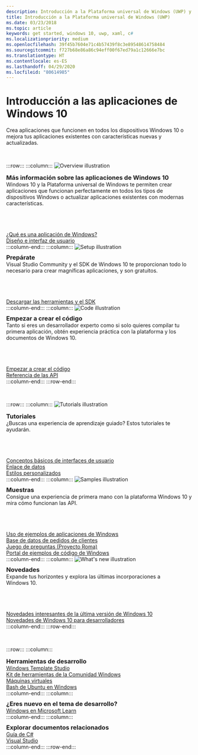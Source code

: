 ```yaml
---
description: Introducción a la Plataforma universal de Windows (UWP) y desarrollo de aplicaciones para Windows 10.
title: Introducción a la Plataforma universal de Windows (UWP)
ms.date: 03/23/2018
ms.topic: article
keywords: get started, windows 10, uwp, xaml, c#
ms.localizationpriority: medium
ms.openlocfilehash: 39f45b7604e71c4b57439f8c3e89548614758484
ms.sourcegitcommit: f727b68e86a86c94eff00f67ed79a1c12666e7bc
ms.translationtype: HT
ms.contentlocale: es-ES
ms.lasthandoff: 04/29/2020
ms.locfileid: "80614985"
---
```

# <a name="get-started-with-windows-10-apps"></a>Introducción a las aplicaciones de Windows 10

Crea aplicaciones que funcionen en todos los dispositivos Windows 10 o mejora tus aplicaciones existentes con características nuevas y actualizadas.

<br/>

:::row:::
    :::column:::
        <img src="https://docs.microsoft.com/media/illustrations/biztalk-developer-documentation-1.svg" alt="Overview illustration" />
        <h3 style="margin-top: 10px; margin-bottom: 0px">Más información sobre las aplicaciones de Windows 10</h3>
        <p style="margin-top: 0px; margin-bottom: 50px">Windows 10 y la Plataforma universal de Windows te permiten crear aplicaciones que funcionan perfectamente en todos los tipos de dispositivos Windows o actualizar aplicaciones existentes con modernas características.</p>
        <br>
        <a href="//docs.microsoft.com/windows/uwp/get-started/universal-application-platform-guide">¿Qué es una aplicación de Windows?</a><br/>
        <a href="//developer.microsoft.com/windows/apps/design">Diseño e interfaz de usuario</a><br/>
    :::column-end:::
    :::column:::
        <img src="https://docs.microsoft.com/media/illustrations/biztalk-host-integration-install-configure.svg" alt="Setup illustration" />
        <h3 style="margin-top: 10px; margin-bottom: 0px">Prepárate</h3>
        <p style="margin-top: 0px; margin-bottom: 50px">Visual Studio Community y el SDK de Windows 10 te proporcionan todo lo necesario para crear magníficas aplicaciones, y son gratuitos.</p>
        <br>
        <a href="//docs.microsoft.com/windows/uwp/get-started/get-set-up">Descargar las herramientas y el SDK</a><br/>
    :::column-end:::
    :::column:::
        <img src="https://docs.microsoft.com/media/illustrations/team-services-dev-ops-test.svg" alt="Code illustration" />
        <h3 style="margin-top: 10px; margin-bottom: 0px">Empezar a crear el código</h3>
        <p style="margin-top: 0px; margin-bottom: 50px">Tanto si eres un desarrollador experto como si solo quieres compilar tu primera aplicación, obtén experiencia práctica con la plataforma y los documentos de Windows 10.</p>
        <br>
        <a href="//docs.microsoft.com/windows/uwp/get-started/create-uwp-apps">Empezar a crear el código</a><br/>
        <a href="//docs.microsoft.com/uwp/">Referencia de las API</a><br/>
    :::column-end:::
:::row-end:::

<br/>

:::row:::
    :::column:::
        <img src="https://docs.microsoft.com/media/illustrations/biztalk-get-started-get-started.svg" alt="Tutorials illustration" />
        <h3 style="margin-top: 10px; margin-bottom: 0px">Tutoriales</h3>
        <p style="margin-top: 0px; margin-bottom: 50px">¿Buscas una experiencia de aprendizaje guiado? Estos tutoriales te ayudarán.</p>
        <br>
        <a href="//docs.microsoft.com/windows/uwp/design/basics/xaml-basics-ui">Conceptos básicos de interfaces de usuario</a><br/>
        <a href="//docs.microsoft.com/windows/uwp/data-binding/xaml-basics-data-binding">Enlace de datos</a><br/>
        <a href="//docs.microsoft.com/windows/uwp/design/basics/xaml-basics-style">Estilos personalizados</a><br/>
    :::column-end:::
    :::column:::
        <img src="https://docs.microsoft.com/media/illustrations/biztalk-get-started-scenarios.svg" alt="Samples illustration" />
        <h3 style="margin-top: 10px; margin-bottom: 0px">Muestras</h3>
        <p style="margin-top: 0px; margin-bottom: 50px">Consigue una experiencia de primera mano con la plataforma Windows 10 y mira cómo funcionan las API.</p>
        <br>
        <a href="//docs.microsoft.com/windows/uwp/get-started/get-uwp-app-samples">Uso de ejemplos de aplicaciones de Windows</a><br/>
        <a href="//github.com/Microsoft/Windows-appsample-customers-orders-database">Base de datos de pedidos de clientes</a><br/>
        <a href="//github.com/Microsoft/Windows-appsample-remote-system-sessions">Juego de preguntas (Proyecto Roma)</a><br/>
        <a href="//developer.microsoft.com/windows/samples">Portal de ejemplos de código de Windows</a><br/>
    :::column-end:::
    :::column:::
        <img src="https://docs.microsoft.com/media/illustrations/ms365enterprise-partner-news-2.svg" alt="What's new illustration" />
        <h3 style="margin-top: 10px; margin-bottom: 0px">Novedades</h3>
        <p style="margin-top: 0px; margin-bottom: 50px">Expande tus horizontes y explora las últimas incorporaciones a Windows 10.</p>
        <br>
        <a href="//developer.microsoft.com/windows/windows-10-for-developers">Novedades interesantes de la última versión de Windows 10</a><br/>
        <a href="//docs.microsoft.com/windows/uwp/whats-new/windows-10-version-latest">Novedades de Windows 10 para desarrolladores</a><br/>
    :::column-end:::
:::row-end:::

<br/>

:::row:::
    :::column:::
        <h3 style="margin-top: 10px; margin-bottom: 0px">Herramientas de desarrollo</h3>
        <a href="https://github.com/Microsoft/WindowsTemplateStudio/">Windows Template Studio</a><br/>
        <a href="//docs.microsoft.com/windows/uwpcommunitytoolkit/">Kit de herramientas de la Comunidad Windows</a><br/>
        <a href="//developer.microsoft.com/windows/downloads/virtual-machines">Máquinas virtuales</a><br/>
        <a href="//docs.microsoft.com/windows/wsl/about">Bash de Ubuntu en Windows</a><br/>
    :::column-end:::
    :::column:::
        <h3 style="margin-top: 10px; margin-bottom: 0px">¿Eres nuevo en el tema de desarrollo?</h3>
        <a href="//docs.microsoft.com/learn/browse/?products=windows&resource_type=module">Windows en Microsoft Learn</a><br/>
    :::column-end:::
    :::column:::
        <h3 style="margin-top: 10px; margin-bottom: 0px">Explorar documentos relacionados</h3>
        <a href="//docs.microsoft.com/dotnet/csharp/">Guía de C#</a><br/>
        <a href="//docs.microsoft.com/visualstudio/ide/">Visual Studio</a><br/>
    :::column-end:::
:::row-end:::
